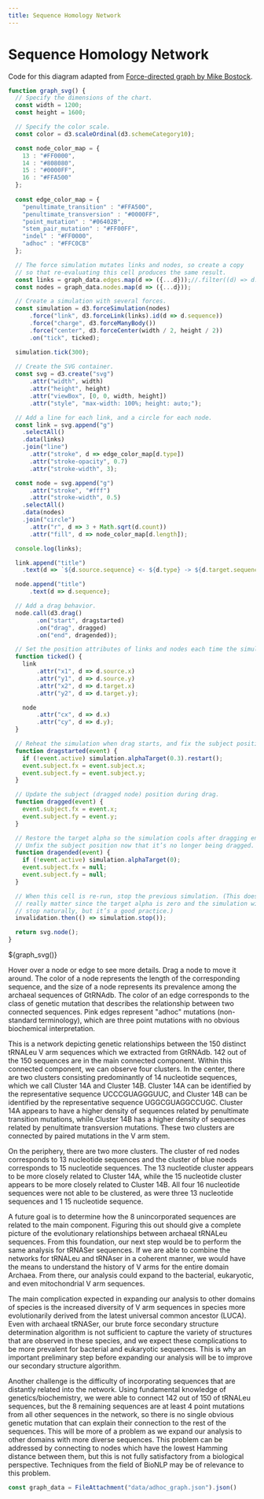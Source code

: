 ```yaml
---
title: Sequence Homology Network
---
```


# Sequence Homology Network

Code for this diagram adapted from [Force-directed graph by Mike Bostock](https://observablehq.com/@d3/force-directed-graph/2).

```js
function graph_svg() {
  // Specify the dimensions of the chart.
  const width = 1200;
  const height = 1600;

  // Specify the color scale.
  const color = d3.scaleOrdinal(d3.schemeCategory10);

  const node_color_map = {
    13 : "#FF0000",
    14 : "#808080",
    15 : "#0000FF",
    16 : "#FFA500"
  };
  
  const edge_color_map = {
    "penultimate_transition" : "#FFA500",
    "penultimate_transversion" : "#0000FF",
    "point_mutation" : "#06402B",
    "stem_pair_mutation" : "#FF00FF",
    "indel" : "#FF0000",
    "adhoc" : "#FFC0CB"
  };

  // The force simulation mutates links and nodes, so create a copy
  // so that re-evaluating this cell produces the same result.
  const links = graph_data.edges.map(d => ({...d}));//.filter((d) => d.type !== 'stem_pair_mutation');
  const nodes = graph_data.nodes.map(d => ({...d}));

  // Create a simulation with several forces.
  const simulation = d3.forceSimulation(nodes)
      .force("link", d3.forceLink(links).id(d => d.sequence))
      .force("charge", d3.forceManyBody())
      .force("center", d3.forceCenter(width / 2, height / 2))
      .on("tick", ticked);

  simulation.tick(300);
  
  // Create the SVG container.
  const svg = d3.create("svg")
      .attr("width", width)
      .attr("height", height)
      .attr("viewBox", [0, 0, width, height])
      .attr("style", "max-width: 100%; height: auto;");

  // Add a line for each link, and a circle for each node.
  const link = svg.append("g")
    .selectAll()
    .data(links)
    .join("line")
      .attr("stroke", d => edge_color_map[d.type])
      .attr("stroke-opacity", 0.7)
      .attr("stroke-width", 3);

  const node = svg.append("g")
      .attr("stroke", "#fff")
      .attr("stroke-width", 0.5)
    .selectAll()
    .data(nodes)
    .join("circle")
      .attr("r", d => 3 + Math.sqrt(d.count))
      .attr("fill", d => node_color_map[d.length]);

  console.log(links);

  link.append("title")
    .text(d => `${d.source.sequence} <- ${d.type} -> ${d.target.sequence}`);

  node.append("title")
      .text(d => d.sequence);

  // Add a drag behavior.
  node.call(d3.drag()
        .on("start", dragstarted)
        .on("drag", dragged)
        .on("end", dragended));

  // Set the position attributes of links and nodes each time the simulation ticks.
  function ticked() {
    link
        .attr("x1", d => d.source.x)
        .attr("y1", d => d.source.y)
        .attr("x2", d => d.target.x)
        .attr("y2", d => d.target.y);

    node
        .attr("cx", d => d.x)
        .attr("cy", d => d.y);
  }

  // Reheat the simulation when drag starts, and fix the subject position.
  function dragstarted(event) {
    if (!event.active) simulation.alphaTarget(0.3).restart();
    event.subject.fx = event.subject.x;
    event.subject.fy = event.subject.y;
  }

  // Update the subject (dragged node) position during drag.
  function dragged(event) {
    event.subject.fx = event.x;
    event.subject.fy = event.y;
  }

  // Restore the target alpha so the simulation cools after dragging ends.
  // Unfix the subject position now that it’s no longer being dragged.
  function dragended(event) {
    if (!event.active) simulation.alphaTarget(0);
    event.subject.fx = null;
    event.subject.fy = null;
  }

  // When this cell is re-run, stop the previous simulation. (This doesn’t
  // really matter since the target alpha is zero and the simulation will
  // stop naturally, but it’s a good practice.)
  invalidation.then(() => simulation.stop());

  return svg.node();
}
```

<div class="grid grid-cols-1">
    ${graph_svg()}
</div>

Hover over a node or edge to see more details. Drag a node to move it around. The color of a node represents the length of the corresponding sequence, and the size of a node represents its prevalence among the archaeal sequences of GtRNAdb. The color of an edge corresponds to the class of genetic mutation that describes the relationship between two connected sequences. Pink edges represent "adhoc" mutations (non-standard terminology), which are three point mutations with no obvious biochemical interpretation.

This is a network depicting genetic relationships between the 150 distinct tRNALeu V arm sequences which we extracted from GtRNAdb. 142 out of the 150 sequences are in the main connected component. Within this connected component, we can observe four clusters. In the center, there are two clusters consisting predominantly of 14 nucleotide sequences, which we call Cluster 14A and Cluster 14B. Cluster 14A can be identified by the representative sequence UCCCGUAGGGUUC, and Cluster 14B can be identified by the representative sequence UGGCGUAGGCCUGC. Cluster 14A appears to have a higher density of sequences related by penultimate transition mutations, while Cluster 14B has a higher density of sequences related by penultimate transversion mutations. These two clusters are connected by paired mutations in the V arm stem.

On the periphery, there are two more clusters. The cluster of red nodes corresponds to 13 nucleotide sequences and the cluster of blue noeds corresponds to 15 nucleotide sequences. The 13 nucleotide cluster appears to be more closely related to Cluster 14A, while the 15 nucleotide cluster appears to be more closely related to Cluster 14B. All four 16 nucleotide sequences were not able to be clustered, as were three 13 nucleotide sequences and 1 15 nucleotide sequence.

A future goal is to determine how the 8 unincorporated sequences are related to the main component. Figuring this out should give a complete picture of the evolutionary relationships between archaeal tRNALeu sequences. From this foundation, our next step would be to perform the same analysis for tRNASer sequences. If we are able to combine the networks for tRNALeu and tRNAser in a coherent manner, we would have the means to understand the history of V arms for the entire domain Archaea. From there, our analysis could expand to the bacterial, eukaryotic, and even mitochondrial V arm sequences.

The main complication expected in expanding our analysis to other domains of species is the increased diversity of V arm sequences in species more evolutionarily derived from the latest universal common ancestor (LUCA). Even with archaeal tRNASer, our brute force secondary structure determination algorithm is not sufficient to capture the variety of structures that are observed in these species, and we expect these complications to be more prevalent for bacterial and eukaryotic sequences. This is why an important preliminary step before expanding our analysis will be to improve our secondary structure algorithm.

Another challenge is the difficulty of incorporating sequences that are distantly related into the network. Using fundamental knowledge of genetics/biochemistry, we were able to connect 142 out of 150 of tRNALeu sequences, but the 8 remaining sequences are at least 4 point mutations from all other sequences in the network, so there is no single obvious genetic mutation that can explain their connection to the rest of the sequences. This will be more of a problem as we expand our analysis to other domains with more diverse sequences. This problem can be addressed by connecting to nodes which have the lowest Hamming distance between them, but this is not fully satisfactory from a biological perspective. Techniques from the field of BioNLP may be of relevance to this problem.

```js
const graph_data = FileAttachment("data/adhoc_graph.json").json()
```
